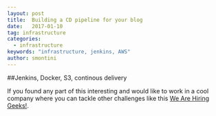 ```yaml
---
layout: post
title:  Building a CD pipeline for your blog
date:   2017-01-10
tag: infrastructure
categories:
  - infrastructure
keywords: "infrastructure, jenkins, AWS"
author: smontini
---
```


##Jenkins, Docker, S3, continous delivery

<!--excerpt.start-->

<!--excerpt.end-->



If you found any part of this interesting and would like to work in a cool company where you can tackle other challenges like this [We Are Hiring Geeks!](http://jampp.com/jobs.php "We Are Hiring Geeks!").
